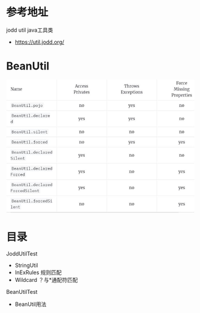 # 参考地址
jodd util java工具类
- https://util.jodd.org/

# BeanUtil
![](img/1.beanutil.jpg)

# 目录
JoddUtilTest
- StringUtil
- InExRules 规则匹配
- Wildcard ？与*通配符匹配

BeanUtilTest
- BeanUtil用法